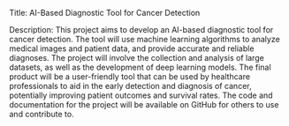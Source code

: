 Title: AI-Based Diagnostic Tool for Cancer Detection

Description: This project aims to develop an AI-based diagnostic tool for cancer detection. The tool will use machine learning algorithms to analyze medical images and patient data, and provide accurate and reliable diagnoses. The project will involve the collection and analysis of large datasets, as well as the development of deep learning models. The final product will be a user-friendly tool that can be used by healthcare professionals to aid in the early detection and diagnosis of cancer, potentially improving patient outcomes and survival rates. The code and documentation for the project will be available on GitHub for others to use and contribute to.
